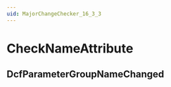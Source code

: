 ```yaml
---
uid: MajorChangeChecker_16_3_3
---
```


# CheckNameAttribute

## DcfParameterGroupNameChanged

<!-- Description, Properties, ... sections are auto-generated. -->
<!-- REPLACE ME AUTO-GENERATION -->

<!-- Uncomment to add extra details -->
<!--### Details-->

<!-- Uncomment to add example code -->
<!--### Example code-->
